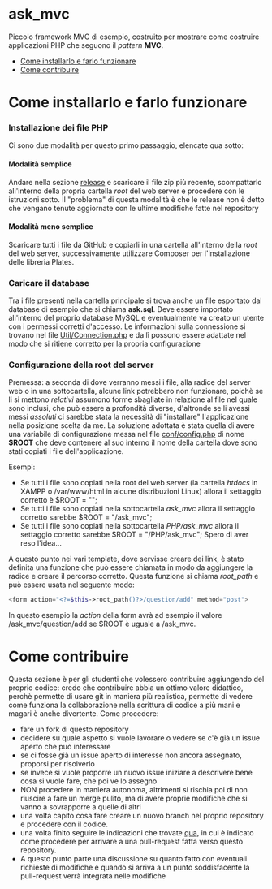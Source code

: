 # ask_mvc
Piccolo framework MVC di esempio, costruito per mostrare come costruire applicazioni PHP che seguono il *pattern* **MVC**.

- [Come installarlo e farlo funzionare](come-installarlo-e-farlo-funzionare)
- [Come contribuire](come-contribuire)

# Come installarlo e farlo funzionare
### Installazione dei file PHP
Ci sono due modalità per questo primo passaggio, elencate qua sotto:
#### Modalità semplice
Andare nella sezione [release](https://github.com/alessandro-bugatti/ask_mvc/releases) e scaricare il file zip più recente, scompattarlo all'interno della propria cartella *root* del web server e procedere con le istruzioni sotto. Il "problema" di questa modalità è che le release non è detto che vengano tenute aggiornate con le ultime modifiche fatte nel repository
#### Modalità meno semplice
Scaricare tutti i file da GitHub e copiarli in una cartella all'interno della *root* del web server, successivamente utilizzare Composer per l'installazione delle libreria Plates.

### Caricare il database
Tra i file presenti nella cartella principale si trova anche un file esportato dal database di esempio che si chiama **ask.sql**. Deve essere importato all'interno del proprio database MySQL e eventualmente va creato un utente con i permessi corretti d'accesso. Le informazioni sulla connessione si trovano nel file [Util/Connection.php](https://github.com/alessandro-bugatti/ask_mvc/blob/master/Util/Connection.php) e da lì possono essere adattate nel modo che si ritiene corretto per la propria configurazione

### Configurazione della root del server
Premessa: a seconda di dove verranno messi i file, alla radice del server web o in una sottocartella, alcune link potrebbero non funzionare, poichè se li si mettono *relativi* assumono forme sbagliate in relazione al file nel quale sono inclusi, che può essere a profondità diverse, d'altronde se li avessi messi *assoluti* ci sarebbe stata la necessità di "installare" l'applicazione nella posizione scelta da me. La soluzione adottata è stata quella di avere una variabile di configurazione messa nel file [conf/config.php](https://github.com/alessandro-bugatti/ask_mvc/blob/master/conf/config.php) di nome **$ROOT** che deve contenere al suo interno il nome della cartella dove sono stati copiati i file dell'applicazione.

Esempi:
* Se tutti i file sono copiati nella root del web server (la cartella *htdocs* in XAMPP o /var/www/html in alcune distribuzioni Linux) allora il settaggio corretto è $ROOT = "";
* Se tutti i file sono copiati nella sottocartella *ask_mvc* allora il settaggio corretto sarebbe $ROOT = "/ask_mvc";
* Se tutti i file sono copiati nella sottocartella *PHP/ask_mvc* allora il settaggio corretto sarebbe $ROOT = "/PHP/ask_mvc";
Spero di aver reso l'idea...

A  questo punto nei vari template, dove servisse creare dei link, è stato definita una funzione che può essere chiamata in modo da aggiungere la radice e creare il percorso corretto. Questa funzione si chiama *root_path* e può essere usata nel seguente modo:

```php
<form action="<?=$this->root_path()?>/question/add" method="post">
```

In questo esempio la *action* della form avrà ad esempio il valore /ask_mvc/question/add se $ROOT è uguale a /ask_mvc.

# Come contribuire
Questa sezione è per gli studenti che volessero contribuire aggiungendo del proprio codice: credo che contribuire abbia un ottimo valore didattico, perchè permette di usare git in maniera più realistica, permette di vedere come funziona la collaborazione nella scrittura di codice a più mani e magari è anche divertente.
Come procedere:
- fare un fork di questo repository
- decidere su quale aspetto si vuole lavorare o vedere se c'è già un issue aperto che può interessare
- se ci fosse già un issue aperto di interesse non ancora assegnato, proporsi per risolverlo
- se invece si vuole proporre un nuovo issue iniziare a descrivere bene cosa si vuole fare, che poi ve lo assegno
- NON procedere in maniera autonoma, altrimenti si rischia poi di non riuscire a fare un merge pulito, ma di avere proprie modifiche che si vanno a sovrapporre a quelle di altri
- una volta capito cosa fare creare un nuovo branch nel proprio repository e procedere con il codice.
- una volta finito seguire le indicazioni che trovate [qua](https://gist.github.com/Chaser324/ce0505fbed06b947d962), in cui è indicato come procedere per arrivare a una pull-request fatta verso questo repository.
- A questo punto parte una discussione su quanto fatto con eventuali richieste di modifiche e quando si arriva a un punto soddisfacente la pull-request verrà integrata nelle modifiche
